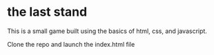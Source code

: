 # the last stand
This is a small game built using the basics of html, css, and javascript. 

Clone the repo and launch the index.html file
